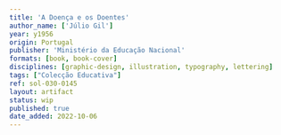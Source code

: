 ```yaml
---
title: 'A Doença e os Doentes'
author_name: ['Júlio Gil']
year: y1956
origin: Portugal
publisher: 'Ministério da Educação Nacional'
formats: [book, book-cover]
disciplines: [graphic-design, illustration, typography, lettering]
tags: ["Colecção Educativa"]
ref: sol-030-0145
layout: artifact
status: wip
published: true
date_added: 2022-10-06
---
```

